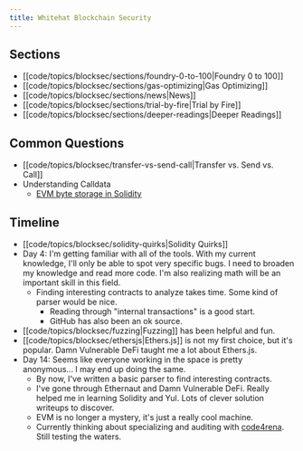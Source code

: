 ```yaml
---
title: Whitehat Blockchain Security
---
```


## Sections

- [[code/topics/blocksec/sections/foundry-0-to-100|Foundry 0 to 100]]
- [[code/topics/blocksec/sections/gas-optimizing|Gas Optimizing]]
- [[code/topics/blocksec/sections/news|News]]
- [[code/topics/blocksec/sections/trial-by-fire|Trial by Fire]]
- [[code/topics/blocksec/sections/deeper-readings|Deeper Readings]]

## Common Questions

- [[code/topics/blocksec/transfer-vs-send-call|Transfer vs. Send vs. Call]]
- Understanding Calldata
    - [EVM byte storage in Solidity](https://noxx.substack.com/p/evm-deep-dives-the-path-to-shadowy-3ea)

## Timeline

- [[code/topics/blocksec/solidity-quirks|Solidity Quirks]]
- Day 4: I'm getting familiar with all of the tools. With my current knowledge, I'll only be able to spot very specific bugs. I need to broaden my knowledge and read more code. I'm also realizing math will be an important skill in this field.
    - Finding interesting contracts to analyze takes time. Some kind of parser would be nice.
        - Reading through "internal transactions" is a good start.
        - GitHub has also been an ok source.
- [[code/topics/blocksec/fuzzing|Fuzzing]] has been helpful and fun.
- [[code/topics/blocksec/ethersjs|Ethers.js]] is not my first choice, but it's popular. Damn Vulnerable DeFi taught me a lot about Ethers.js.
- Day 14: Seems like everyone working in the space is pretty anonymous... I may end up doing the same.
    - By now, I've written a basic parser to find interesting contracts.
    - I've gone through Ethernaut and Damn Vulnerable DeFi. Really helped me in learning Solidity and Yul. Lots of clever solution writeups to discover.
    - EVM is no longer a mystery, it's just a really cool machine.
    - Currently thinking about specializing and auditing with [code4rena](https://code4rena.com/). Still testing the waters.